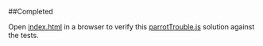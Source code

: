 ##Completed

Open [index.html](index.html) in a browser to verify this [parrotTrouble.js](parrotTrouble.js) solution against the tests.
